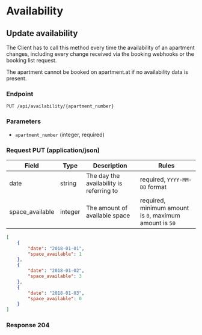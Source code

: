 # Availability

## Update availability

The Client has to call this method every time the availability of an 
apartment changes, including every change received via the booking 
webhooks or the booking list request.

The apartment cannot be booked on apartment.at if no availability data is present.

### Endpoint
```
PUT /api/availability/{apartment_number}
```

### Parameters
- `apartment_number` (integer, required)

### Request PUT (application/json)

Field | Type | Description | Rules
------|------|-------------|------
date | string | The day the availability is referring to | required, `YYYY-MM-DD` format
space_available | integer | The amount of available space | required, minimum amount is `0`, maximum amount is `50`

```json
[
    {
        "date": "2018-01-01",
        "space_available": 1
    },
    {
        "date": "2018-01-02",
        "space_available": 3
    },
    {
        "date": "2018-01-03",
        "space_available": 0
    }
]
```

### Response 204